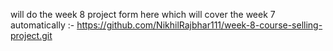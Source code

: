 <!-- # Coursify
**Your task is to create a course-selling website where admin can publish/create courses and user can purchase courses.**

# Frontend

**There are two Client folders**
- if you are **not** familiar with **React**, pick `client-easy`.
- if you are familiar with **React**, pick `client`.

**Tips**: you can try cloning the UI of **app.100xdevs.com**.
# Backend

# Admin Routes Structure

### POST /admin/signup 
**Description**: Creates a new admin account.  
**Input**: 
```json
{ 
  "username": "admin", 
  "password": "pass" 
}
```  
**Output**: 
```json
{ 
  "message": "Admin created successfully", 
  "token": "jwt_token_here" 
}
```

---

### POST /admin/login 
**Description**: Authenticates an admin. It requires the admin to send username and password in the headers.  
**Input**:  
**Headers**: 
```json
{ 
  "username": "admin", 
  "password": "pass" 
}
```  
**Output**: 
```json
{ 
  "message": "Logged in successfully", 
  "token": "jwt_token_here" 
}
```

---

### POST /admin/courses 
**Description**: Creates a new course.  
**Input**:  
**Headers**: 
```json
{ 
  "Authorization": "Bearer jwt_token_here" 
}
```  
**Body**: 
```json
{ 
  "title": "course title", 
  "description": "course description", 
  "price": 100, 
  "imageLink": "https://linktoimage.com", 
  "published": true 
}
```  
**Output**: 
```json
{ 
  "message": "Course created successfully", 
  "courseId": 1 
}
```

---

### PUT /admin/courses/:courseId 
**Description**: Edits an existing course. `courseId` in the URL path should be replaced with the ID of the course to be edited.  
**Input**:  
**Headers**: 
```json
{ 
  "Authorization": "Bearer jwt_token_here" 
}
```  
**Body**: 
```json
{ 
  "title": "updated course title", 
  "description": "updated course description", 
  "price": 100, 
  "imageLink": "https://updatedlinktoimage.com", 
  "published": false 
}
```  
**Output**: 
```json
{ 
  "message": "Course updated successfully" 
}
```

---

### GET /admin/courses 
**Description**: Returns all the courses.  
**Input**:  
**Headers**: 
```json
{ 
  "Authorization": "Bearer jwt_token_here" 
}
```  
**Output**: 
```json
{ 
  "courses": [ 
    { 
      "id": 1, 
      "title": "course title", 
      "description": "course description", 
      "price": 100, 
      "imageLink": "https://linktoimage.com", 
      "published": true 
    }, 
    ... 
  ] 
}
```

# User Routes Structure

---

### POST /users/signup 
**Description**: Creates a new user account.  
**Input**: 
```json
{ 
  "username": "user", 
  "password": "pass" 
}
```  
**Output**: 
```json
{ 
  "message": "User created successfully", 
  "token": "jwt_token_here" 
}
```

---

### POST /users/login 
**Description**: Authenticates a user. It requires the user to send username and password in the headers.  
**Input**:  
**Headers**: 
```json
{ 
  "username": "user", 
  "password": "pass" 
}
```  
**Output**: 
```json
{ 
  "message": "Logged in successfully", 
  "token": "jwt_token_here" 
}
```

---

### GET /users/courses 
**Description**: Lists all the courses.  
**Input**:  
**Headers**: 
```json
{ 
  "Authorization": "Bearer jwt_token_here" 
}
```  
**Output**: 
```json
{ 
  "courses": [ 
    { 
      "id": 1, 
      "title": "course title", 
      "description": "course description", 
      "price": 100, 
      "imageLink": "https://linktoimage.com", 
      "published": true 
    }, 
    ... 
  ] 
}
```

---

### POST /users/courses/:courseId 
**Description**: Purchases a course. `courseId` in the URL path should be replaced with the ID of the course to be purchased.  
**Input**:  
**Headers**: 
```json
{ 
  "Authorization": "Bearer jwt_token_here" 
}
```  
**Output**: 
```json
{ 
  "message": "Course purchased successfully" 
}
```

---

### GET /users/purchasedCourses 
**Description**: Lists all the courses purchased by the user.  
**Input**:  
**Headers**: 
```json
{ 
  "Authorization": "Bearer jwt_token_here" 
}
```  
**Output**: 
```json
{ 
  "purchasedCourses": [ 
    { 
      "id": 1, 
      "title": "course title", 
      "description": "course description", 
      "price": 100, 
      "imageLink": "https://linktoimage.com", 
      "published": true 
    }, 
    ... 
  ] 
}
``` -->
will do the week 8 project form here which will cover the week 7 automatically :-
    https://github.com/NikhilRajbhar111/week-8-course-selling-project.git